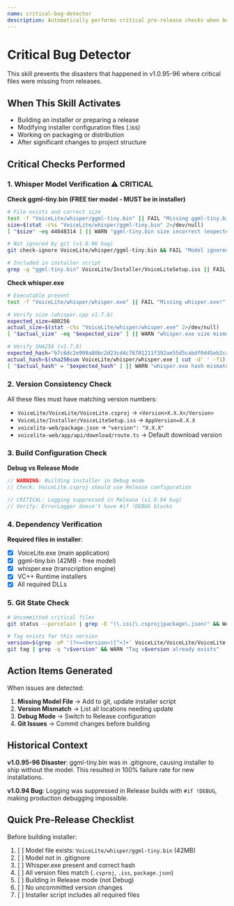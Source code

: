 ```yaml
---
name: critical-bug-detector
description: Automatically performs critical pre-release checks when building installers, creating releases, or packaging VoiceLite. Prevents missing files, version mismatches, and configuration errors that have caused release failures.
---
```


# Critical Bug Detector

This skill prevents the disasters that happened in v1.0.95-96 where critical files were missing from releases.

## When This Skill Activates

- Building an installer or preparing a release
- Modifying installer configuration files (.iss)
- Working on packaging or distribution
- After significant changes to project structure

## Critical Checks Performed

### 1. Whisper Model Verification ⚠️ CRITICAL

**Check ggml-tiny.bin (FREE tier model - MUST be in installer)**
```bash
# File exists and correct size
test -f "VoiceLite/whisper/ggml-tiny.bin" || FAIL "Missing ggml-tiny.bin!"
size=$(stat -c%s "VoiceLite/whisper/ggml-tiny.bin" 2>/dev/null)
[ "$size" -eq 44048314 ] || WARN "ggml-tiny.bin size incorrect (expected 42MB)"

# Not ignored by git (v1.0.96 bug)
git check-ignore VoiceLite/whisper/ggml-tiny.bin && FAIL "Model ignored by git!"

# Included in installer script
grep -q "ggml-tiny.bin" VoiceLite/Installer/VoiceLiteSetup.iss || FAIL "Model not in installer!"
```

**Check whisper.exe**
```bash
# Executable present
test -f "VoiceLite/whisper/whisper.exe" || FAIL "Missing whisper.exe!"

# Verify size (whisper.cpp v1.7.6)
expected_size=480256
actual_size=$(stat -c%s "VoiceLite/whisper/whisper.exe" 2>/dev/null)
[ "$actual_size" -eq "$expected_size" ] || WARN "whisper.exe size mismatch (expected 469KB, got $(($actual_size / 1024))KB)"

# Verify SHA256 (v1.7.6)
expected_hash="b7c6dc2e999a80bc2d23cd4c76701211f392ae55d5cabdf0d45eb2ca4faf09af"
actual_hash=$(sha256sum VoiceLite/whisper/whisper.exe | cut -d' ' -f1)
[ "$actual_hash" = "$expected_hash" ] || WARN "whisper.exe hash mismatch - binary may have been modified!"
```

### 2. Version Consistency Check

All these files must have matching version numbers:
- `VoiceLite/VoiceLite/VoiceLite.csproj` → `<Version>X.X.X</Version>`
- `VoiceLite/Installer/VoiceLiteSetup.iss` → `AppVersion=X.X.X`
- `voicelite-web/package.json` → `"version": "X.X.X"`
- `voicelite-web/app/api/download/route.ts` → Default download version

### 3. Build Configuration Check

**Debug vs Release Mode**
```csharp
// WARNING: Building installer in Debug mode
// Check: VoiceLite.csproj should use Release configuration

// CRITICAL: Logging suppressed in Release (v1.0.94 bug)
// Verify: ErrorLogger doesn't have #if !DEBUG blocks
```

### 4. Dependency Verification

**Required files in installer**:
- [x] VoiceLite.exe (main application)
- [x] ggml-tiny.bin (42MB - free model)
- [x] whisper.exe (transcription engine)
- [x] VC++ Runtime installers
- [x] All required DLLs

### 5. Git State Check

```bash
# Uncommitted critical files
git status --porcelain | grep -E "(\.iss|\.csproj|package\.json)" && WARN "Uncommitted version files"

# Tag exists for this version
version=$(grep -oP '(?<=<Version>)[^<]+' VoiceLite/VoiceLite/VoiceLite.csproj)
git tag | grep -q "v$version" && WARN "Tag v$version already exists"
```

## Action Items Generated

When issues are detected:

1. **Missing Model File** → Add to git, update installer script
2. **Version Mismatch** → List all locations needing update
3. **Debug Mode** → Switch to Release configuration
4. **Git Issues** → Commit changes before building

## Historical Context

**v1.0.95-96 Disaster**: ggml-tiny.bin was in .gitignore, causing installer to ship without the model. This resulted in 100% failure rate for new installations.

**v1.0.94 Bug**: Logging was suppressed in Release builds with `#if !DEBUG`, making production debugging impossible.

## Quick Pre-Release Checklist

Before building installer:
1. [ ] Model file exists: `VoiceLite/whisper/ggml-tiny.bin` (42MB)
2. [ ] Model not in .gitignore
3. [ ] Whisper.exe present and correct hash
4. [ ] All version files match (`.csproj`, `.iss`, `package.json`)
5. [ ] Building in Release mode (not Debug)
6. [ ] No uncommitted version changes
7. [ ] Installer script includes all required files